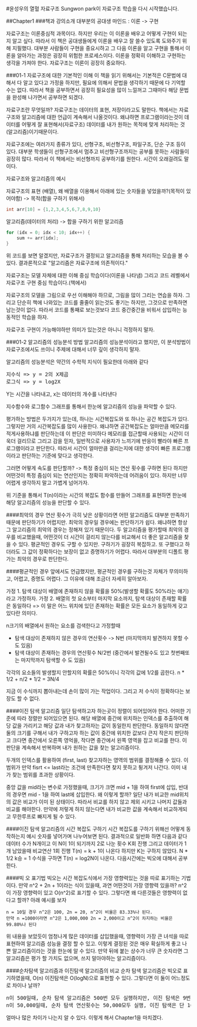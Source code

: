 #윤성우의 열혈 자료구조
Sungwon park이 자료구조 학습을 다시 시작했습니다.

##Chapter1
###책과 강의소개
대부분의 공대생 마인드 : 이론 -> 구현

자료구조는 이론중심적 과목이다. 하지만 우리는 이 이론을 배우고 어떻게 구현이 되는지 알고 싶다. 따라서 이 책은 공대생들에게 이론을 배우고 잘 쓸수 있도록 도와주기 위해 지필했다. 대부분 사람들이 구현을 중요시하고 그 다음 이론을 알고 구현을 통해서 이론을 알아가는 과정은 굉장히 위험한 프로세스이다. 이론을 정확히 이해하고 구현하는 생각을 가져야 한다. 자료구조는 이론이 굉장히 중요하다.

###01-1 자료구조에 대한 기본적인 이해
이 책을 읽기 위해서는 기본적은 C문법에 대해서 다 알고 있다고 가정을 하지만, 필요에 의해서 문법을 생각하기 때문에 다 기억할 수는 없다. 따라서 책을 공부하면서 굉장히 필요성을 많이 느낄꺼고 그때마다 해당 문법을 완성해 나가면서 공부하면 되겠다.

자료구조란 무엇일까? 자료구조는 데이터의 표현, 저장이라고도 말한다. 책에서는 자료구조와 알고리즘에 대한 언급이 계속해서 나올것이다. 왜냐하면 프로그램이라는것이 데이터를 어떻게 잘 표현해서(자료구조) 데이터를 내가 원하는 목적에 맞게 처리하는 것(알고리즘)이기때문이다. 

자료구조에는 여러가지 종류가 있다, 선형구조, 비선형구조, 파일구조, 단순 구조 등이 있다. 대부분 학생들이 선형구조에서 멈추고 비선형구조까지는 공부를 못하는 사람들이 굉장히 많다. 따라서 이 책에서는 비선형까지 공부하기를 원한다. 시간이 오래걸려도 말이다.

자료구조와 알고리즘의 예시

자료구조의 표현 (배열), 왜 배열을 이용해서 아래에 있는 숫자들을 넣었을까?(목적이 있어야함) -> 목적(합을 구하기 위해서)
```C
int arr[10] = {1,2,3,4,5,6,7,8,9,10}
```

알고리즘(데이터의 처리) -> 합을 구하기 위한 알고리즘
```C
for (idx = 0; idx < 10; idx++) {
	sum += arr[idx];
}
```

위 코드를 보면 알겠지만, 자료구조가 결정되고 알고리즘을 통해 처리하는 모습을 볼 수 있다. 결과론적으로 "알고리즘은 자료구조에 의존적이다."

자료구조는 모델 자체에 대한 이해 중심 학습이다(이론을 나타냄) 그리고 코드 레벨에서 자료구조 구현 중심 학습이다.(책에서)

자료구조의 모델을 그림으로 우선 이해해야 하므로, 그림을 많이 그리는 연습을 하자. 그리고 단순히 책에 나와있는 코드를 줄줄이 읽는것도 좋기는 하지만, 그것으로 만족하면 남는것이 없다. 따라서 코드를 통째로 보는것보다 코드 중간중간을 비워서 삽입하는 능동적인 학습을 하자.

자료구조 구현이 가능해야하만 의미가 있는것은 아니니 걱정하지 말자.

###01-2 알고리즘의 성능분석 방법
알고리즘의 성능분석이라고 했지만, 이 분석방법이 자료구조에서도 쓰이니 주제에 대해서 너무 깊이 생각하지 말자.

알고리즘의 성능분석은 약간의 수학적 지식이 필요한데 아래와 같다
<pre>지수식 => y = 2의 X제곱
로그식 => y = log2X
</pre>

Y는 시간을 나타내고, x는 데이터의 개수를 나타낸다

지수함수와 로그함수 그래프를 통해서 한눈에 알고리즘의 성능을 파악할 수 있다.

평가하는 방법은 두가지가 있는데, 하나는 시간복잡도와 또 하나는 공간 복잡도가 있다. 그렇지만 거의 시간복잡도를 많이 사용한다. 왜냐하면 공간복잡도는 얼마만큼 메모리를 적게사용하냐를 판단하는데 이 판단은 미미하다 메모리를 접근할때 사용되는 시간이 더욱더 걸리므로 그리고 감을 믿자, 일반적으로 사용자가 느끼기에 반응이 빨라야 빠른 프로그램이라고 판단한다. 따라서 시간이 얼마만큼 걸리는지에 대한 생각이 빠른 프로그램이라고 판단하는 기준에 맞다고 생각한다.

그러면 어떻게 속도를 판단할까? -> 특정 중심이 되는 연산 횟수를 구하면 된다 하지만 어떤것이 특정 줌심이 되는 연산인지는 정확히 파악하는데 어려움이 있다. 하지만 너무 어렵게 생각하지 말고 가볍게 넘어가자.

위 기준을 통해서 T(n)이라는 시간의 복잡도 함수를 만들어 그래프를 표현하면 한눈에 해당 알고리즘의 성능을 판단할 수 있다.


####최악의 경우
연산 횟수가 극히 낮은 상황이라면 어떤 알고리즘도 대부분 만족하기 때문에 판단하기가 어렵지만. 최악의 경우일 경우에는 판단하기가 쉽다. 왜냐하면 항상 그 알고리즘의 최악의 경우는 정해져 있기 때문이다. 두 알고리즘을 평가할때 최악의 경우를 비교했을때, 어떤것이 더 시간이 걸리지 않는다를 비교해서 더 좋은 알고리즘을 찾을 수 있다. 평균적인 경우도 구할 수 있지만. 구하기가 굉장히 복잡하고. 또 구했다고 하더라도 그 값이 정확하다는 보장이 없고 증명하기가 어렵다. 따라서 대부분의 디폴트 평가는 최악의 경우로 판단한다.


####평균적인 경우
앞에서도 언급했지만, 평균적인 경우를 구하는것 자체가 무의미하고, 어렵고, 증명도 어렵다. 그 이유에 대해 조금더 자세히 알아보자.

가정 1. 탐색 대상이 배열에 존재하지 않을 확률을 50%(발생할 확률도 50%라는 얘기)라고 가정하자.
가정 2. 배열의 첫 요소부터 마지막 요소까지, 탐색 대상이 존재할 확률은 동일하다 => 이 말은 어느 위치에 있던 존재하는 확률은 모든 요소가 동일하게 갖고 있다란 의미다.

n크기의 배열에서 원하는 요소를 검색한다고 가정할때

* 탐색 대상이 존재하지 않은 경우의 연산횟수 -> N번 (마지막까지 발견하지 못할 수 도 있음)
* 탐색 대상이 존재하는 경우의 연산횟수 N/2번 (중간에서 발견될수도 있고 첫번째또는 마지막까지 탐색할 수 도 있음)

각각의 요소들의 발생할지 안할지의 확률은 50%이니 각각의 값에 1/2를 곱한다.
n * 1/2 + n/2 * 1/2 = 3N/4

지금 이 수식까지 뽑아내는데 손이 많이 가는 작업이다. 그리고 저 수식이 정확하다는 보장도 할 수 없다. 


####이진 탐색 알고리즘
일단 탐색하고자 하는곳이 정렬이 되어있어야 한다. 어떠한 기준에 따라 정렬만 되어있으면 된다. 해당 배열에 중간에 위치하는 인덱스를 추출하여 해당 값을 가리키고 해당 값과 내가 찾고하자는 값이 동일한지 판단한다. 동일하지 않다면 둘의 크기를 구해서 내가 구하고자 하는 값이 중간에 위치한 값보다 큰지 작은지 판단하고 크다면 중간에서 오른쪽 영억을, 작다면 중간에서 왼쪽 영역을 잡고 비교를 한다. 이 판단을 계속해서 반복하며 내가 원하는 값을 찾는 알고리즘이다.

두개의 인덱스를 활용하여 (first, last) 찾고자하는 영역의 범위를 결정해줄 수 있다. 이 범위가 만약 fisrt <= last라는 조건에 만족한다면 찾지 못하고 튕겨저 나간다. 이미 내가 찾는 범위를 초과한 상황이다. 

중앙 값을 mid라는 변수로 가정했을때, 크기가 크면 mid + 1을 하여 first에 삽입, 반대의 경우면 mid - 1을 하여 last에 삽입한다. 왜 이렇게 할까? 일단 내가 비교한 mid위치의 값은 비교가 이미 된 상태이다. 따라서 비교를 하지 않고 제외 시키고 나머지 값들과 비교를 해야한다. 만약에 저렇게 하지 않는다면 내가 비교한 값을 계속해서 비교하게되고 무한루프로 빠지게 될 수 있다. 


####이진 탐색 알고리즘의 시간 복잡도 구하기
시간 복잡도를 구하기 위해선 어떻게 동작하는지 예시 숫자를 넣어가며 나누어보면 된다. 결과적으로 일반화 하면 다음과 같다
데이터 수가 N개이고 이 N이 1이 되기까지 2로 나눈 횟수 K회 진행 그리고 데이터가 1개 남았을때 비교연산 1회 진행
T(n) = k + 1이 나온다 하지만 K는 구하지 않았다. N * 1/2 k승 = 1 수식을 구하면 T(n) = log2N이 나온다. 다음시간에는 빅오에 대해서 공부한다.


####빅 오 표기법
빅오는 시간 복잡도식에서 가장 영향력있는 것을 따로 표기하는 기법이다. 만약 n^2 + 2n + 1이라는 식이 있을때, 과연 어떤것이 가장 영향력 있을까? n^2이 가장 영향력이 있고 O(n^2)로 표기할 수 있다. 그렇다면 왜 다른것들은 영향력이 없다고 할까? 아래 예시를 보자
<pre><code>n = 10일 경우 n^2은 100, 2n = 20, n^2이 비율은 83.33%나 된다. 
만약 n =1000이라면 n^2은 1,000,000 2n = 2,000이고 n^2이 차지하는 비율은 99.80%나 된다
</code></pre>

위 내용을 보았듯이 엄청나게 많은 데이터를 삽입했을때, 영향력이 가장 큰 녀석을 따로 표현하여 알고리즘 성능을 결정 할 수 있고. 이렇게 결정된 것은 매우 확실하게 좋고 나쁜 알고리즘이라는 것을 한눈에 알 수 있다. 만약 뒤에 붙는 상수가 너무 큰 숫자라면 그 알고리즘은 평가 할 가치도 없으며, 쓰지 말아야하는 알고리즘이다.


####순차탐색 알고리즘과 이진탐색 알고리즘의 비교
순차 탐색 알고리즘은 빅오로 표기하였을때, O(n) 이진탐색은 O(logN)으로 표현할 수 있다. 그렇다면 이 둘이 어느정도로 차이나 날까?
<pre>
n이 500일때, 순차 탐색 알고리즘은 500번 모두 실행하지만, 이진 탐색은 9번 연산
n이 50,000일때, 순차 탐색 연산횟수는 50,000모두 실행, 이진 탐색은 단 16번만 연산한다
</pre>

얼마나 많은 차이가 나는지 알 수 있다. 이렇게 해서 Chapter1을 마치겠다.

